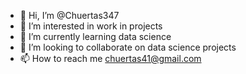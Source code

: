 - 👋 Hi, I’m @Chuertas347
- 👀 I’m interested in work in projects
- 🌱 I’m currently learning data science
- 💞️ I’m looking to collaborate on data science projects
- 📫 How to reach me chuertas41@gmail.com


<!---
Chuertas347/Chuertas347 is a ✨ special ✨ repository because its `README.md` (this file) appears on your GitHub profile.
You can click the Preview link to take a look at your changes.
--->
